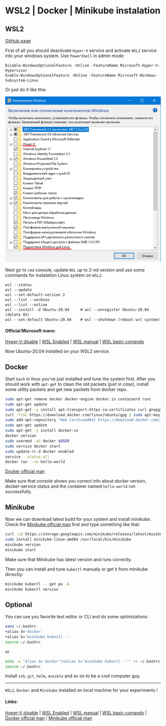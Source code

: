 # **WSL2 | Docker | Minikube instalation**

## WSL2

[GitHub page](https://kselnaag.github.io/cheatsheet_WSL2_Docker_Minikube "GitHub page")

First of all you should deactivate `Hyper-V` service and activate `WSL2` service into your windows system. Use `PowerShell` in admin mode:
```Power Shell
Disable-WindowsOptionalFeature -Online -FeatureName Microsoft-Hyper-V-Hypervisor
Enable-WindowsOptionalFeature -Online -FeatureName Microsoft-Windows-Subsystem-Linux
```
Or just do it like this:

<p align="center">
  <img src="https://raw.githubusercontent.com/kselnaag/WSL2_Docker_Minikube_inst/gh-pages/WSL.png" alt="Programms and components"/>
</p>

Next go to `cmd` console, update `WSL` up to 2-nd version and use some commands for instalation Linux system on `WSL2`:
```CMD
wsl --status
wsl --update
wsl --set-default-version 2
wsl --list --verbose
wsl --list --online
wsl --install -d Ubuntu-20.04     # wsl --unregister Ubuntu-20.04 (delete OS)
wsl --set-default Ubuntu-20.04    # wsl --shutdown (reboot wsl system)
```
#### Official Microsoft mans:
[Hyper-V disable](https://docs.microsoft.com/ru-ru/troubleshoot/windows-client/application-management/virtualization-apps-not-work-with-hyper-v) | 
[WSL Enabled](https://docs.microsoft.com/ru-ru/windows/wsl/install-on-server) | 
[WSL manual](https://docs.microsoft.com/ru-ru/windows/wsl/install-manual) | 
[WSL basic comands](https://docs.microsoft.com/ru-ru/windows/wsl/basic-commands) 

Now Ubuntu-20.04 installed on your WSL2 service.

## Docker

Start `bash` in linux you've just installed and tune the system first. After you should work with `apt-get` to clean the old packets (*just in case*), install some utility packets and get new packets from docker repo.
```bash
sudo apt-get remove docker docker-engine docker.io containerd runc
sudo apt-get update
sudo apt-get -y install apt-transport-https ca-certificates curl gnupg2 software-properties-common
curl -fsSL https://download.docker.com/linux/ubuntu/gpg | sudo apt-key add -
sudo add-apt-repository "deb [arch=amd64] https://download.docker.com/linux/ubuntu $(lsb_release -cs) stable"
sudo apt-get update
sudo apt-get -y install docker-ce
docker version
sudo usermod -aG docker $USER
sudo service docker start
sudo update-rc.d docker enabled
service --status-all
docker run --rm hello-world
```
[Docker official man](https://docs.docker.com/engine/install/ubuntu/)

Make sure  that console shows you correct info about docker version, docker-service status and the container named `hello-world` run successfully.

## Minikube

Now we can download latest build for your system and install minikube. Check the [Minikube official man](https://minikube.sigs.k8s.io/docs/start/) first and type something like that:
```bash
curl -LO https://storage.googleapis.com/minikube/releases/latest/minikube-linux-amd64
sudo install minikube-linux-amd64 /usr/local/bin/minikube
minikube version
minikube start
```
Make sure that Minikube has latest version and runs correctly.

Then you can install and tune `kubectl` manualy or get it from minikube dirrectly:
```bash
minikube kubectl -- get po -A
minikube kubectl version
```

## Optional

You can use you favorite text editor or CLI and do some optimizations:
```bash
nano ~/.bashrc
+alias d='docker'
+alias k='minikube kubectl --'
source ~/.bashrc
```
or
```bash
echo -e "alias d='docker'\nalias k='minikube kubectl --'" >> ~/.bashrc
source ~/.bashrc
```
Install `ssh`, `git`, `helm`, `ansible` and so on to be a cool computer guy. 
______

`WSL2`, `Docker` and `Minikube` installed on local machine for your experiments !

#### Links:
[Hyper-V disable](https://docs.microsoft.com/ru-ru/troubleshoot/windows-client/application-management/virtualization-apps-not-work-with-hyper-v) | 
[WSL Enabled](https://docs.microsoft.com/ru-ru/windows/wsl/install-on-server) | 
[WSL manual](https://docs.microsoft.com/ru-ru/windows/wsl/install-manual) | 
[WSL basic comands](https://docs.microsoft.com/ru-ru/windows/wsl/basic-commands) | 
[Docker official man](https://docs.docker.com/engine/install/ubuntu/) | 
[Minikube official man](https://minikube.sigs.k8s.io/docs/start/) 
